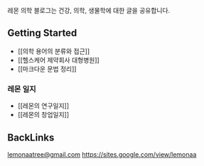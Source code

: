 레몬 의학 블로그는 건강, 의학, 생물학에 대한 글을 공유합니다.
  
  

## Getting Started

- [[의학 용어의 분류와 접근]]
- [[헬스케어 제약회사 대형병원]]
- [[마크다운 문법 정리]]


### 레몬 일지
- [[레몬의 연구일지]]  
- [[레몬의 창업일지]]  
  
## BackLinks
lemonaatree@gmail.com
https://sites.google.com/view/lemonaa  